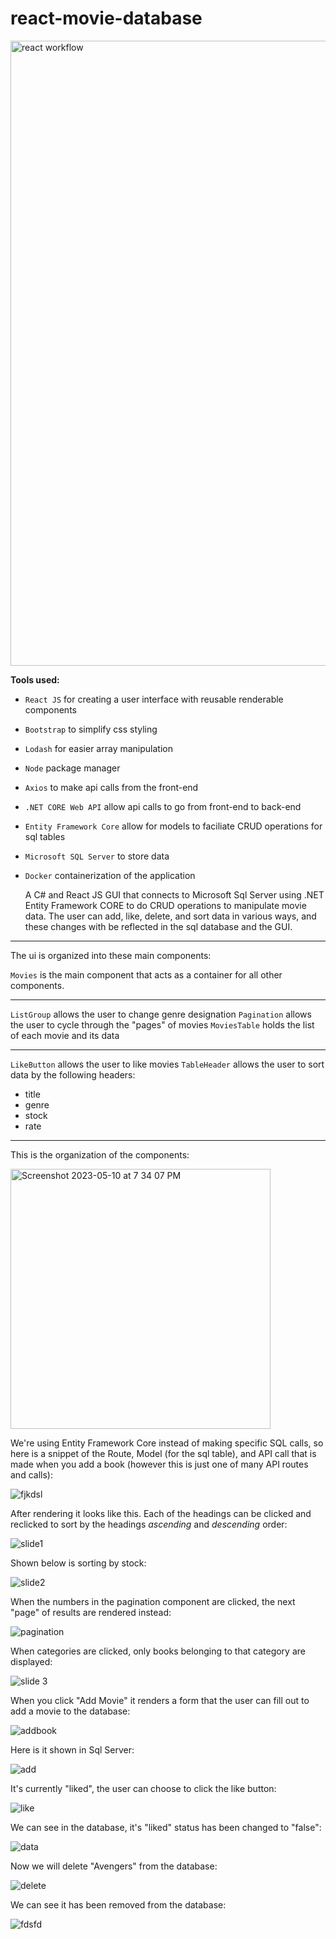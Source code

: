 # react-movie-database

<img width="1000" alt="react workflow" src="https://github.com/mfkimbell/react-movie-database/assets/107063397/dc5fc313-d7a6-40a6-bcbf-62d3253ed0ae">


**Tools used:**
* `React JS` for creating a user interface with reusable renderable components
* `Bootstrap` to simplify css styling
* `Lodash` for easier array manipulation
* `Node` package manager
* `Axios` to make api calls from the front-end
* `.NET CORE Web API` allow api calls to go from front-end to back-end
* `Entity Framework Core` allow for models to faciliate CRUD operations for sql tables
* `Microsoft SQL Server` to store data
* `Docker` containerization of the application

  A C# and React JS  GUI that connects to
                      Microsoft Sql Server using
                      .NET Entity Framework CORE to do CRUD operations
                      to manipulate movie data. The user can add, like, delete,
                      and sort data in various ways, and these changes with be
                      reflected in the sql database and the GUI.
---

The ui is organized into these main components:

`Movies` is the main component that acts as a container for all other components. 

---

`ListGroup` allows the user to change genre designation
`Pagination` allows the user to cycle through the "pages" of movies
`MoviesTable` holds the list of each movie and its data

---

`LikeButton` allows the user to like movies
`TableHeader` allows the user to sort data by the following headers:
* title
* genre
* stock
* rate

---

This is the organization of the components:

<img width="416" alt="Screenshot 2023-05-10 at 7 34 07 PM" src="https://github.com/mfkimbell/react-movie-database/assets/107063397/a9baa6c8-43ff-4eb9-a688-89831f24e176">

We're using Entity Framework Core instead of making specific SQL calls, so here is a snippet of the Route, Model (for the sql table), and API call that is made when you add a book (however this is just one of many API routes and calls):

![fjkdsl](https://github.com/mfkimbell/react-movie-database/assets/107063397/cc26e0ed-cb15-42e2-aaa7-6021a8922927)


After rendering it looks like this. Each of the headings can be clicked and reclicked to sort by the headings *ascending* and *descending* order:

![slide1](https://github.com/mfkimbell/react-movie-database/assets/107063397/82f06e45-274a-4f57-a7c0-bf6d8524f94d)

Shown below is sorting by stock:

![slide2](https://github.com/mfkimbell/react-movie-database/assets/107063397/575bb757-4f59-4547-af02-42060a514a2e)

When the numbers in the pagination component are clicked, the next "page" of results are rendered instead:

![pagination](https://github.com/mfkimbell/react-movie-database/assets/107063397/6b201280-98cd-4a36-9edb-fa463286710c)


When categories are clicked, only books belonging to that category are displayed:

![slide 3](https://github.com/mfkimbell/react-movie-database/assets/107063397/cb7a7a0c-bc37-4cbc-99f9-608d502532c4)

When you click "Add Movie" it renders a form that the user can fill out to add a movie to the database:

![addbook](https://github.com/mfkimbell/react-movie-database/assets/107063397/939022cc-eb7d-4de5-ac30-31c73e6ad57d)

Here is it shown in Sql Server:

![add](https://github.com/mfkimbell/react-movie-database/assets/107063397/fa0f9db4-59c3-4c1d-ac72-1761f92904d2)

It's currently "liked", the user can choose to click the like button:

![like](https://github.com/mfkimbell/react-movie-database/assets/107063397/a5cdede1-958e-42f9-b0b2-9c805551525d)

We can see in the database, it's "liked" status has been changed to "false":

![data](https://github.com/mfkimbell/react-movie-database/assets/107063397/c999f954-533c-42ee-81f7-ed656e3c6a7c)

Now we will delete "Avengers" from the database: 

![delete](https://github.com/mfkimbell/react-movie-database/assets/107063397/288004a8-c318-472e-89b9-160c71795446)

We can see it has been removed from the database:

![fdsfd](https://github.com/mfkimbell/react-movie-database/assets/107063397/99a9f090-1cb6-470e-9ded-f286a3d1365b)

